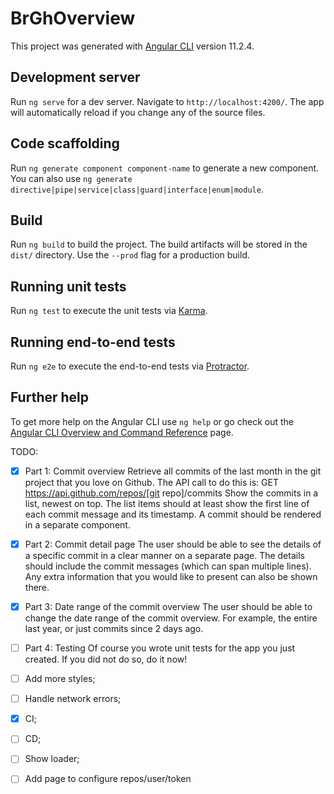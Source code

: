 # BrGhOverview

This project was generated with [Angular CLI](https://github.com/angular/angular-cli) version 11.2.4.

## Development server

Run `ng serve` for a dev server. Navigate to `http://localhost:4200/`. The app will automatically reload if you change any of the source files.

## Code scaffolding

Run `ng generate component component-name` to generate a new component. You can also use `ng generate directive|pipe|service|class|guard|interface|enum|module`.

## Build

Run `ng build` to build the project. The build artifacts will be stored in the `dist/` directory. Use the `--prod` flag for a production build.

## Running unit tests

Run `ng test` to execute the unit tests via [Karma](https://karma-runner.github.io).

## Running end-to-end tests

Run `ng e2e` to execute the end-to-end tests via [Protractor](http://www.protractortest.org/).

## Further help

To get more help on the Angular CLI use `ng help` or go check out the [Angular CLI Overview and Command Reference](https://angular.io/cli) page.


TODO:

- [x] Part 1: Commit overview
  Retrieve all commits of the last month in the git project that you love on Github.
  The API call to do this is: GET https://api.github.com/repos/[git repo]/commits
  Show the commits in a list, newest on top. The list items should at least show the first line of
  each commit message and its timestamp. A commit should be rendered in a separate
  component.

- [x] Part 2: Commit detail page
  The user should be able to see the details of a specific commit in a clear manner on a separate
  page. The details should include the commit messages (which can span multiple lines). Any
  extra information that you would like to present can also be shown there.
- [x] Part 3: Date range of the commit overview
  The user should be able to change the date range of the commit overview. For example, the
  entire last year, or just commits since 2 days ago.
- [ ] Part 4: Testing
  Of course you wrote unit tests for the app you just created. If you did not do so, do it now!
- [ ] Add more styles;
- [ ] Handle network errors;
- [x] CI;
- [ ] CD;
- [ ] Show loader;
- [ ] Add page to configure repos/user/token
